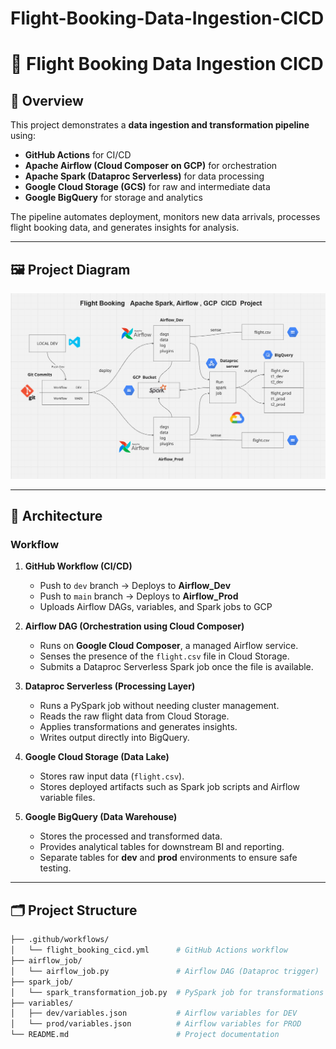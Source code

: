 # Flight-Booking-Data-Ingestion-CICD
# 📌 Flight Booking Data Ingestion CICD  

## 📖 Overview  
This project demonstrates a **data ingestion and transformation pipeline** using:  
- **GitHub Actions** for CI/CD  
- **Apache Airflow (Cloud Composer on GCP)** for orchestration  
- **Apache Spark (Dataproc Serverless)** for data processing  
- **Google Cloud Storage (GCS)** for raw and intermediate data  
- **Google BigQuery** for storage and analytics  

The pipeline automates deployment, monitors new data arrivals, processes flight booking data, and generates insights for analysis.  

---

## 🖼️ Project Diagram  

![Flight Booking Data Ingestion CICD](./Flight-Booking.png)  

---

## 🚀 Architecture  

### Workflow  
1. **GitHub Workflow (CI/CD)**  
   - Push to `dev` branch → Deploys to **Airflow_Dev**  
   - Push to `main` branch → Deploys to **Airflow_Prod**  
   - Uploads Airflow DAGs, variables, and Spark jobs to GCP  

2. **Airflow DAG (Orchestration using Cloud Composer)**  
   - Runs on **Google Cloud Composer**, a managed Airflow service.  
   - Senses the presence of the `flight.csv` file in Cloud Storage.  
   - Submits a Dataproc Serverless Spark job once the file is available.  

3. **Dataproc Serverless (Processing Layer)**  
   - Runs a PySpark job without needing cluster management.  
   - Reads the raw flight data from Cloud Storage.  
   - Applies transformations and generates insights.  
   - Writes output directly into BigQuery.  

4. **Google Cloud Storage (Data Lake)**  
   - Stores raw input data (`flight.csv`).  
   - Stores deployed artifacts such as Spark job scripts and Airflow variable files.  

5. **Google BigQuery (Data Warehouse)**  
   - Stores the processed and transformed data.  
   - Provides analytical tables for downstream BI and reporting.  
   - Separate tables for **dev** and **prod** environments to ensure safe testing.  

---

## 🗂 Project Structure  

```bash
├── .github/workflows/
│   └── flight_booking_cicd.yml      # GitHub Actions workflow
├── airflow_job/
│   └── airflow_job.py               # Airflow DAG (Dataproc trigger)
├── spark_job/
│   └── spark_transformation_job.py  # PySpark job for transformations
├── variables/
│   ├── dev/variables.json           # Airflow variables for DEV
│   └── prod/variables.json          # Airflow variables for PROD
└── README.md                        # Project documentation
